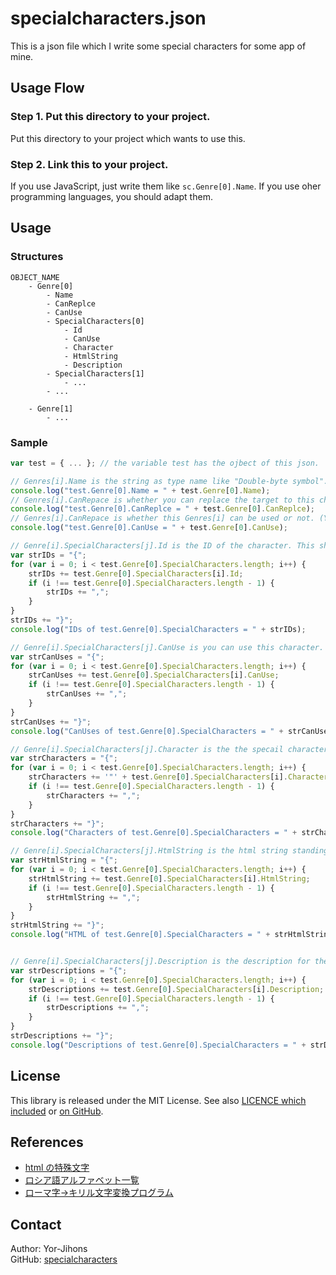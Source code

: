 # specialcharacters.json

This is a json file which I write some special characters for some app of mine.

## Usage Flow

### Step 1. Put this directory to your project.

Put this directory to your project which wants to use this.

### Step 2. Link this to your project.

If you use JavaScript, just write them like ``sc.Genre[0].Name``.
If you use oher programming languages, you should adapt them.

## Usage

### Structures

```
OBJECT_NAME
    - Genre[0]
        - Name
        - CanReplce
        - CanUse
        - SpecialCharacters[0]
            - Id
            - CanUse
            - Character
            - HtmlString
            - Description
        - SpecialCharacters[1]
            - ...
        - ...

    - Genre[1]
        - ...
```

### Sample

```JavaScript
var test = { ... }; // the variable test has the ojbect of this json.

// Genres[i].Name is the string as type name like "Double-byte symbol".
console.log("test.Genre[0].Name = " + test.Genre[0].Name);
// Genres[i].CanRepace is whether you can replace the target to this character or not. (You can change this value.) This should be a boolean value.
console.log("test.Genre[0].CanReplce = " + test.Genre[0].CanReplce);
// Genres[i].CanRepace is whether this Genres[i] can be used or not. (You can change this value.) This should be a boolean value.
console.log("test.Genre[0].CanUse = " + test.Genre[0].CanUse);

// Genre[i].SpecialCharacters[j].Id is the ID of the character. This should be a number.
var strIDs = "{";
for (var i = 0; i < test.Genre[0].SpecialCharacters.length; i++) {
    strIDs += test.Genre[0].SpecialCharacters[i].Id;
    if (i !== test.Genre[0].SpecialCharacters.length - 1) {
        strIDs += ",";
    }
}
strIDs += "}";
console.log("IDs of test.Genre[0].SpecialCharacters = " + strIDs);

// Genre[i].SpecialCharacters[j].CanUse is you can use this character. (You can change this value.) This should be a boolean value.
var strCanUses = "{";
for (var i = 0; i < test.Genre[0].SpecialCharacters.length; i++) {
    strCanUses += test.Genre[0].SpecialCharacters[i].CanUse;
    if (i !== test.Genre[0].SpecialCharacters.length - 1) {
        strCanUses += ",";
    }
}
strCanUses += "}";
console.log("CanUses of test.Genre[0].SpecialCharacters = " + strCanUses);

// Genre[i].SpecialCharacters[j].Character is the the specail character like "Д".
var strCharacters = "{";
for (var i = 0; i < test.Genre[0].SpecialCharacters.length; i++) {
    strCharacters += '"' + test.Genre[0].SpecialCharacters[i].Character + '"';
    if (i !== test.Genre[0].SpecialCharacters.length - 1) {
        strCharacters += ",";
    }
}
strCharacters += "}";
console.log("Characters of test.Genre[0].SpecialCharacters = " + strCharacters);

// Genre[i].SpecialCharacters[j].HtmlString is the html string standing for the the specail character.
var strHtmlString = "{";
for (var i = 0; i < test.Genre[0].SpecialCharacters.length; i++) {
    strHtmlString += test.Genre[0].SpecialCharacters[i].HtmlString;
    if (i !== test.Genre[0].SpecialCharacters.length - 1) {
        strHtmlString += ",";
    }
}
strHtmlString += "}";
console.log("HTML of test.Genre[0].SpecialCharacters = " + strHtmlString);


// Genre[i].SpecialCharacters[j].Description is the description for the special character.
var strDescriptions = "{";
for (var i = 0; i < test.Genre[0].SpecialCharacters.length; i++) {
    strDescriptions += test.Genre[0].SpecialCharacters[i].Description;
    if (i !== test.Genre[0].SpecialCharacters.length - 1) {
        strDescriptions += ",";
    }
}
strDescriptions += "}";
console.log("Descriptions of test.Genre[0].SpecialCharacters = " + strDescriptions);
```

## License

This library is released under the MIT License. See also [LICENCE which included](./LICENSE) or [on GitHub](https://github.com/Yor-Jihons/specialcharacters/blob/main/LICENSE).

## References

- [html の特殊文字](https://www.cis.twcu.ac.jp/~asakawa/comp2d-2008/special_chars.html)
- [ロシア語アルファベット一覧](http://www.j-pca.net/world/language/russian/alpha.html)
- [ローマ字→キリル文字変換プログラム](https://rosianotomo.com/romcyr/romcyr.htm)

## Contact

Author: Yor-Jihons  
GitHub: [specialcharacters](https://github.com/Yor-Jihons/specialcharacters)  

